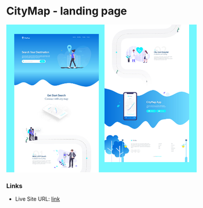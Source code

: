 # CityMap - landing page

![Design preview for the CityMap - landing page](./images/CityMap-preview.jpg)

### Links

- Live Site URL: [link](https://nervous-euler-ad0385.netlify.app/)